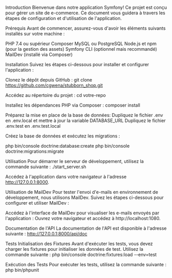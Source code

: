 Introduction
Bienvenue dans notre application Symfony! Ce projet est conçu pour gérer un site de e-commerce. Ce document vous guidera à travers les étapes de configuration et d'utilisation de l'application.

Prérequis
Avant de commencer, assurez-vous d'avoir les éléments suivants installés sur votre machine :

PHP 7.4 ou supérieur
Composer
MySQL ou PostgreSQL
Node.js et npm (pour la gestion des assets)
Symfony CLI (optionnel mais recommandé)
MailDev (installé via Composer)

Installation
Suivez les étapes ci-dessous pour installer et configurer l'application :

Clonez le dépôt depuis GitHub :
git clone https://github.com/cgwena/stubborn_shop.git

Accédez au répertoire du projet :
cd votre-repo

Installez les dépendances PHP via Composer :
composer install

Préparez la mise en place de la base de données:
Dupliquez le fichier .env en .env.local et mettre à jour la variable DATABASE_URL
Dupliquez le fichier .env.test en .env.test.local

Créez la base de données et exécutez les migrations :

php bin/console doctrine:database:create
php bin/console doctrine:migrations:migrate

Utilisation
Pour démarrer le serveur de développement, utilisez la commande suivante :
./start_server.sh

Accédez à l'application dans votre navigateur à l'adresse http://127.0.0.1:8000.

Utilisation de MailDev
Pour tester l'envoi d'e-mails en environnement de développement, nous utilisons MailDev. Suivez les étapes ci-dessous pour configurer et utiliser MailDev :

Accédez à l'interface de MailDev pour visualiser les e-mails envoyés par l'application :
Ouvrez votre navigateur et accédez à http://localhost:1080.

Documentation de l'API
La documentation de l'API est disponible à l'adresse suivante : http://127.0.0.1:8000/api/doc

Tests
Initialisation des Fixtures
Avant d'exécuter les tests, vous devez charger les fixtures pour initialiser les données de test. Utilisez la commande suivante :
php bin/console doctrine:fixtures:load --env=test

Exécution des Tests
Pour exécuter les tests, utilisez la commande suivante :
php bin/phpunit
